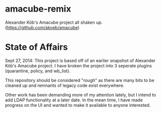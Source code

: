 amacube-remix
=============

Alexander Köb's Amacube project all shaken up. (https://github.com/akoeb/amacube)


State of Affairs
=============

Sept 27, 2014:
This project is based off of an earlier snapshot of Alexander Köb's Amacube project.  I have broken the project into 3 seperate plugins (quarantine, policy, and wb_list).

This repository should be considered "rough" as there are many bits to be cleaned up and remnants of legacy code exist everywhere.

Other work has been demanding more of my attention lately, but I intend to add LDAP functionality at a later date.  In the mean time, I have made progress on the UI and wanted to make it available to anyone interested.
